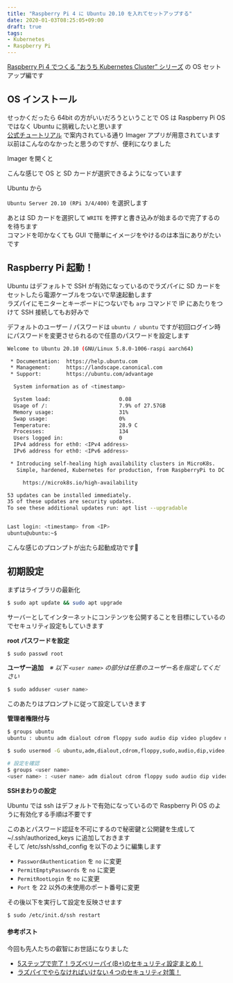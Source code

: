 ```yaml
---
title: "Raspberry Pi 4 に Ubuntu 20.10 を入れてセットアップする"
date: 2020-01-03T08:25:05+09:00
draft: true
tags:
- Kubernetes
- Raspberry Pi
---
```


[Raspberry Pi 4 でつくる ”おうち Kubernetes Cluster” シリーズ](/k8s-create-cluster) の OS セットアップ編です

## OS インストール

せっかくだったら 64bit の方がいいだろうということで OS は Raspberry Pi OS ではなく Ubuntu に挑戦したいと思います  
[公式チュートリアル](https://ubuntu.com/tutorials/how-to-install-ubuntu-on-your-raspberry-pi#2-prepare-the-sd-card) で案内されている通り Imager アプリが用意されています  
以前はこんなのなかったと思うのですが、便利になりました

Imager を開くと



こんな感じで OS と SD カードが選択できるようになっています

Ubuntu から



`Ubuntu Server 20.10 (RPi 3/4/400)` を選択します

あとは SD カードを選択して `WRITE` を押すと書き込みが始まるので完了するのを待ちます  
コマンドを叩かなくても GUI で簡単にイメージをやけるのは本当にありがたいです

## Raspberry Pi 起動！

Ubuntu はデフォルトで SSH が有効になっているのでラズパイに SD カードをセットしたら電源ケーブルをつないで早速起動します  
ラズパイにモニターとキーボードにつないでも `arp` コマンドで IP にあたりをつけて SSH 接続してもお好みで

デフォルトのユーザー / パスワードは `ubuntu / ubuntu` ですが初回ログイン時にパスワードを変更させられるので任意のパスワードを設定します

```bash
Welcome to Ubuntu 20.10 (GNU/Linux 5.8.0-1006-raspi aarch64)

 * Documentation:  https://help.ubuntu.com
 * Management:     https://landscape.canonical.com
 * Support:        https://ubuntu.com/advantage

  System information as of <timestamp>

  System load:                      0.08
  Usage of /:                       7.9% of 27.57GB
  Memory usage:                     31%
  Swap usage:                       0%
  Temperature:                      28.9 C
  Processes:                        134
  Users logged in:                  0
  IPv4 address for eth0: <IPv4 address>
  IPv6 address for eth0: <IPv6 address>

 * Introducing self-healing high availability clusters in MicroK8s.
   Simple, hardened, Kubernetes for production, from RaspberryPi to DC.

     https://microk8s.io/high-availability

53 updates can be installed immediately.
35 of these updates are security updates.
To see these additional updates run: apt list --upgradable


Last login: <timestamp> from <IP>
ubuntu@ubuntu:~$
```

こんな感じのプロンプトが出たら起動成功です🎉

## 初期設定

まずはライブラリの最新化

```bash
$ sudo apt update && sudo apt upgrade
```

サーバーとしてインターネットにコンテンツを公開することを目標にしているのでセキュリティ設定もしていきます

**root パスワードを設定**

```bash
$ sudo passwd root
```

**ユーザー追加**　_※ 以下 `<user name>` の部分は任意のユーザー名を指定してください_

```bash
$ sudo adduser <user name>
```

このあたりはプロンプトに従って設定していきます

**管理者権限付与**

```bash
$ groups ubuntu
ubuntu : ubuntu adm dialout cdrom floppy sudo audio dip video plugdev netdev lxd

$ sudo usermod -G ubuntu,adm,dialout,cdrom,floppy,sudo,audio,dip,video,plugdev,netdev,lxd <user name>

# 設定を確認
$ groups <user name>
<user name> : <user name> adm dialout cdrom floppy sudo audio dip video plugdev netdev lxd ubuntu
```

**SSHまわりの設定**

Ubuntu では ssh はデフォルトで有効になっているので Raspberry Pi OS のように有効化する手順は不要です

このあとパスワード認証を不可にするので秘密鍵と公開鍵を生成して ~/.ssh/authorized_keys に追加しておきます  
そして /etc/ssh/sshd_config を以下のように編集します

* `PasswordAuthentication` を `no` に変更
* `PermitEmptyPasswords` を `no` に変更
* `PermitRootLogin` を `no` に変更
* `Port` を 22 以外の未使用のポート番号に変更

その後以下を実行して設定を反映させます

```bash
$ sudo /etc/init.d/ssh restart
```

#### 参考ポスト

今回も先人たちの叡智にお世話になりました

* [5ステップで完了！ラズベリーパイ(B+)のセキュリティ設定まとめ！](http://masatolan.com/raspberry-pi/raspberry-pi-security/)
* [ラズパイでやらなければいけない４つのセキュリティ対策！](https://qiita.com/nokonoko_1203/items/94a888444d5019f23a11)
